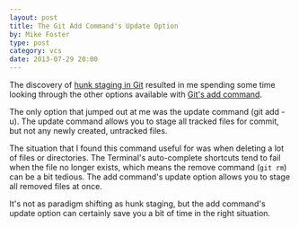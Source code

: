 ```yaml
---
layout: post
title: The Git Add Command's Update Option
by: Mike Foster
type: post
category: vcs
date: 2013-07-29 20:00
--- 
```


The discovery of [hunk staging in Git](/vcs/2013/07/27/Git-Hunk-Staging.html) resulted in me spending some time looking through the other options available with [Git's add command](http://git-scm.com/docs/git-add).

The only option that jumped out at me was the update command (git add -u). The update command allows you to stage all tracked files for commit, but not any newly created, untracked files.

The situation that I found this command useful for was when deleting a lot of files or directories. The Terminal's auto-complete shortcuts tend to fail when the file no longer exists, which means the remove command (`git rm`) can be a bit tedious. The add command's update option allows you to stage all removed files at once.

It's not as paradigm shifting as hunk staging, but the add command's update option can certainly save you a bit of time in the right situation.